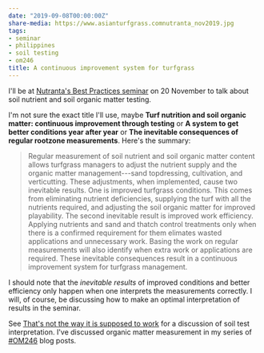 ```yaml
---
date: "2019-09-08T00:00:00Z"
share-media: https://www.asianturfgrass.comnutranta_nov2019.jpg
tags:
- seminar
- philippines
- soil testing
- om246
title: A continuous improvement system for turfgrass
---
```


I'll be at [Nutranta's Best Practices seminar](https://www.facebook.com/nutrantainc/photos/a.746817742334999/953726631644108/?type=3&theater) on 20 November to talk about soil nutrient and soil organic matter testing. 

I'm not sure the exact title I'll use, maybe **Turf nutrition and soil organic matter: continuous improvement through testing** or **A system to get better conditions year after year** or **The inevitable consequences of regular rootzone measurements**. Here's the summary:

> Regular measurement of soil nutrient and soil organic matter content allows turfgrass managers to adjust the nutrient supply and the organic matter management---sand topdressing, cultivation, and verticutting. These adjustments, when implemented, cause two inevitable results. One is improved turfgrass conditions. This comes from eliminating nutrient deficiencies, supplying the turf with all the nutrients required, and adjusting the soil organic matter for improved playability. The second inevitable result is improved work efficiency. Applying nutrients and sand and thatch control treatments only when there is a confirmed requirement for them elimates wasted applications and unnecessary work. Basing the work on regular measurements will also identify when extra work or applications are required. These inevitable consequences result in a continuous improvement system for turfgrass management.

I should note that the *inevitable results* of improved conditions and better efficiency only happen when one interprets the measurements correctly. I will, of course, be discussing how to make an optimal interpretation of results in the seminar. 

See [That's not the way it is supposed to work](https://www.blog.asianturfgrass.com/2016/03/thats-not-the-way-it-is-supposed-to-work.html) for a discussion of soil test interpretation. I've discussed organic matter measurement in my series of [#OM246](https://www.asianturfgrass.com/tags/#om246) blog posts.
